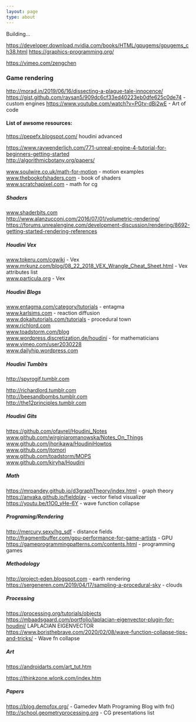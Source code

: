 ```yaml
---
layout: page
type: about
---
```


Building...



https://developer.download.nvidia.com/books/HTML/gpugems/gpugems_ch38.html
https://graphics-programming.org/

https://vimeo.com/zengchen


### Game rendering
http://morad.in/2019/06/16/dissecting-a-plague-tale-innocence/
https://gist.github.com/raysan5/909dc6cf33ed40223eb0dfe625c0de74 - custom engines
https://www.youtube.com/watch?v=PGtv-dBi2wE - Art of code


#### List of awsome resources:   

https://pepefx.blogspot.com/ houdini advanced


https://www.raywenderlich.com/771-unreal-engine-4-tutorial-for-beginners-getting-started   
http://algorithmicbotany.org/papers/   

www.soulwire.co.uk/math-for-motion - motion examples  
www.thebookofshaders.com  - book of shaders    
www.scratchapixel.com - math for cg  


##### Shaders   

www.shaderbits.com  
http://www.alanzucconi.com/2016/07/01/volumetric-rendering/  
https://forums.unrealengine.com/development-discussion/rendering/8692-getting-started-rendering-references

##### Houdini Vex  

www.tokeru.com/cgwiki  - Vex  
www.mrkunz.com/blog/08_22_2018_VEX_Wrangle_Cheat_Sheet.html - Vex attributes list   
www.particula.org - Vex    

##### Houdini Blogs   

www.entagma.com/category/tutorials - entagma  
www.karlsims.com - reaction diffusion   
www.dokaitutorials.com/tutorials - procedural town  
www.richlord.com       
www.toadstorm.com/blog    
www.wordpress.discretization.de/houdini - for mathematicians  
www.vimeo.com/user2030228   
www.dailyhip.wordpress.com   

##### Houdini Tumblrs  

http://spyrogif.tumblr.com   

http://richardlord.tumblr.com    
http://beesandbombs.tumblr.com    
http://the12principles.tumblr.com     

##### Houdini Gits   

https://github.com/ofavrel/Houdini_Notes
www.github.com/wirginiaromanowska/Notes_On_Things     
www.github.com/jhorikawa/HoudiniHowtos    
www.github.com/jtomori  
www.github.com/toadstorm/MOPS     
www.github.com/kiryha/Houdini  

##### Math  

https://mrpandey.github.io/d3graphTheory/index.html - graph theory   
https://anvaka.github.io/fieldplay - vector fielsd visualizer   
https://youtu.be/t1O0_yHe-6Y - wave function collapse  
##### Programing/Rendering   

http://mercury.sexy/hg_sdf - distance fields    
http://fragmentbuffer.com/gpu-performance-for-game-artists - GPU  
https://gameprogrammingpatterns.com/contents.html - programming games  

##### Methodology  

http://project-eden.blogspot.com - earth rendering   
https://sergeneren.com/2019/04/17/sampling-a-procedural-sky - clouds

##### Processing  

https://processing.org/tutorials/objects  
https://mbaadsgaard.com/portfolio/laplacian-eigenvector-plugin-for-houdini/ LAPLACIAN EIGENVECTOR
https://www.boristhebrave.com/2020/02/08/wave-function-collapse-tips-and-tricks/  - Wave fn collapse  
##### Art  
https://androidarts.com/art_tut.htm   

https://thinkzone.wlonk.com/index.htm  


##### Papers  
https://blog.demofox.org/ - Gamedev Math Programing Blog with fn()   
http://school.geometryprocessing.org - CG presentations list   
